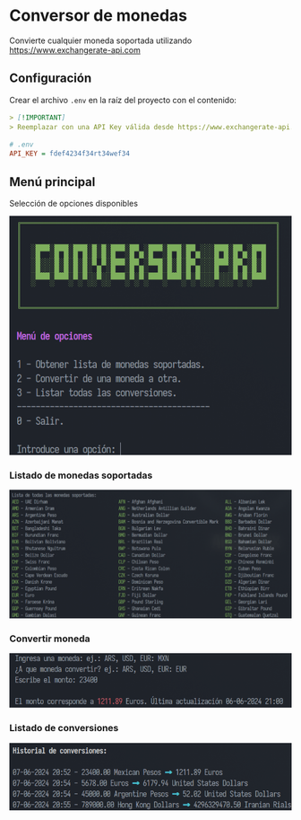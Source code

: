 # Conversor de monedas

Convierte cualquier moneda soportada utilizando https://www.exchangerate-api.com

## Configuración

Crear el archivo `.env` en la raíz del proyecto con el contenido:

```markdown
> [!IMPORTANT]
> Reemplazar con una API Key válida desde https://www.exchangerate-api.com
```

```ini
# .env
API_KEY = fdef4234f34rt34wef34
```



## Menú principal



Selección de opciones disponibles

![Menú principal](https://raw.githubusercontent.com/Frikilinux/currency_converter_imgs/main/2024-06-07_20%3A45%3A12.png)

### Listado de monedas soportadas

![Listado de monedas](https://raw.githubusercontent.com/Frikilinux/currency_converter_imgs/main/2024-06-07_20%3A49%3A45.png)

### Convertir moneda

![Conversión de moneda](https://github.com/Frikilinux/currency_converter_imgs/blob/main/2024-06-07_20:52:21.png?raw=true)

### Listado de conversiones

![Listado de conversiones](https://github.com/Frikilinux/currency_converter_imgs/blob/main/2024-06-07_20:55:54.png?raw=true)
